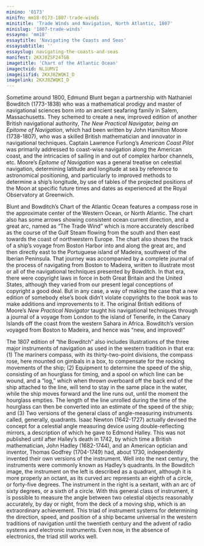 ```yaml
---
minino: '0173'
minifn: mm18-0173-1807-trade-winds
minititle: 'Trade Winds and Navigation, North Atlantic, 1807'
minislug: '1807-trade-winds'
essayno: 'mm18'
essaytitle: 'Navigating the Coasts and Seas'
essaysubtitle: ''
essayslug: navigating-the-coasts-and-seas
manifest: 2KXJ8ZSF24TGB
imagetitle: 'Chart of the Atlantic Ocean'
imagectxid: NL1UMVI
imageiiifid: 2KXJ8ZWQKI_D
imagelink: 2KXJ8ZWQKI_D
---
```

Sometime around 1800, Edmund Blunt began a partnership with Nathaniel Bowditch (1773-1838) who was a mathematical prodigy and master of navigational sciences born into an ancient seafaring family in Salem, Massachusetts. They schemed to create a new, improved edition of another British navigational authority, _The New Practical Navigator, being an Epitome of Navigation_, which had been written by John Hamilton Moore (1738-1807), who was a skilled British mathematician and innovator in navigational techniques. Captain Lawrence Furlong’s _American Coast Pilot_ was primarily addressed to coast-wise navigation along the American coast, and the intricacies of sailing in and out of complex harbor channels, etc. Moore’s _Epitome of Navigation_ was a general treatise on celestial navigation, determining latitude and longitude at sea by reference to astronomical positioning, and particularly to improved methods to determine a ship’s longitude, by use of tables of the projected positions of the Moon at specific future times and dates as experienced at the Royal Observatory at Greenwich. 

Blunt and Bowditch’s Chart of the Atlantic Ocean features a compass rose in the approximate center of the Western Ocean, or North Atlantic. The chart also has some arrows showing consistent ocean current direction, and a great arc, named as “The Trade Wind” which is more accurately described as the course of the Gulf Steam flowing from the south and then east towards the coast of northwestern Europe. The chart also shows the track of a ship’s voyage from Boston Harbor into and along the great arc, and then directly east to the Portuguese island of Madeira, southwest of the Iberian Peninsula. That journey was accompanied by a complete journal of the process of navigating from Boston to Madeira, written to illustrate most or all of the navigational techniques presented by Bowditch. In that era, there were copyright laws in force in both Great Britain and the United States, although they varied from our present legal conceptions of copyright a good deal. But in any case, a way of making the case that a new edition of somebody else’s book didn’t violate copyrights to the book was to make additions and improvements to it. The original British editions of Moore’s _New Practical Navigator_ taught his navigational techniques through a journal of a voyage from London to the island of Tenerife, in the Canary Islands off the coast from the western Sahara in Africa. Bowditch’s version voyaged from Boston to Madeira, and hence was “new, and improved!” 

The 1807 edition of “the Bowditch” also includes illustrations of the three major instruments of navigation as used in the western tradition in that era: (1) The mariners compass, with its thirty-two-point divisions, the compass rose, here mounted on gimbals in a box, to compensate for the rocking movements of the ship; (2) Equipment to determine the speed of the ship, consisting of an hourglass for timing, and a spool on which line can be wound, and a “log,” which when thrown overboard off the back end of the ship attached to the line, will tend to stay in the same place in the water, while the ship moves forward and the line runs out, until the moment the hourglass empties. The length of the line unrolled during the time of the hourglass can then be converted into an estimate of the speed of the ship; and (3) Two versions of the general class of angle-measuring instruments called, generally, quadrants. Isaac Newton (1642-1727) actually devised the concept for a celestial angle measuring device using double-reflecting mirrors, a description of which he gave to Edmond Halley. This was not published until after Halley’s death in 1742, by which time a British mathematician, John Hadley (1682-1744), and an American optician and inventor, Thomas Godfrey (1704-1749) had, about 1730, independently invented their own versions of the instrument. Well into the next century, the instruments were commonly known as Hadley’s quadrants. In the Bowditch image, the instrument on the left is described as a quadrant, although it is more properly an octant, as its curved arc represents an eighth of a circle, or forty-five degrees. The instrument in the right is a sextant, with an arc of sixty degrees, or a sixth of a circle. With this general class of instrument, it is possible to measure the angle between two celestial objects reasonably accurately, by day or night, from the deck of a moving ship, which is an extraordinary achievement. This triad of instrument systems for determining the direction, speed, and position of a ship became universal in the western traditions of navigation until the twentieth century and the advent of radio systems and electronic instruments. Even now, in the absence of electronics, the triad still works well. 



